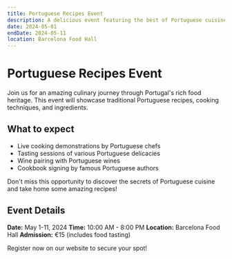 ```yaml
---
title: Portuguese Recipes Event
description: A delicious event featuring the best of Portuguese cuisine
date: 2024-05-01
endDate: 2024-05-11
location: Barcelona Food Hall
---
```


# Portuguese Recipes Event

Join us for an amazing culinary journey through Portugal's rich food heritage. This event will showcase traditional Portuguese recipes, cooking techniques, and ingredients.

## What to expect

- Live cooking demonstrations by Portuguese chefs
- Tasting sessions of various Portuguese delicacies
- Wine pairing with Portuguese wines
- Cookbook signing by famous Portuguese authors

Don't miss this opportunity to discover the secrets of Portuguese cuisine and take home some amazing recipes!

## Event Details

**Date:** May 1-11, 2024
**Time:** 10:00 AM - 8:00 PM
**Location:** Barcelona Food Hall
**Admission:** €15 (includes food tasting)

Register now on our website to secure your spot!
